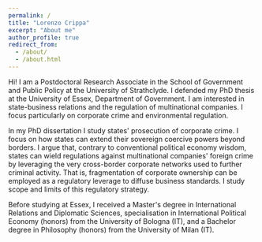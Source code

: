 ```yaml
---
permalink: /
title: "Lorenzo Crippa"
excerpt: "About me"
author_profile: true
redirect_from: 
  - /about/
  - /about.html
---
```


Hi! I am a Postdoctoral Research Associate in the School of Government and Public Policy at the University of Strathclyde. I defended my PhD thesis at the University of Essex, Department of Government. I am interested in state-business relations and the regulation of multinational companies. I focus particularly on corporate crime and environmental regulation. 

In my PhD dissertation I study states' prosecution of corporate crime. I focus on how states can extend their sovereign coercive powers beyond borders. I argue that, contrary to conventional political economy wisdom, states can wield regulations against multinational companies' foreign crime by leveraging the very cross-border corporate networks used to further criminal activity. That is, fragmentation of corporate ownership can be employed as a regulatory leverage to diffuse business standards. I study scope and limits of this regulatory strategy.

Before studying at Essex, I received a Master's degree in International Relations and Diplomatic Sciences, specialisation in International Political Economy (honors) from the University of Bologna (IT), and a Bachelor degree in Philosophy (honors) from the University of Milan (IT). 
